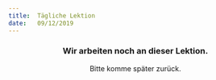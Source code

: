```yaml
---
title:  Tägliche Lektion
date:   09/12/2019
---
```


### <center>Wir arbeiten noch an dieser Lektion.</center>
<center>Bitte komme später zurück.</center>